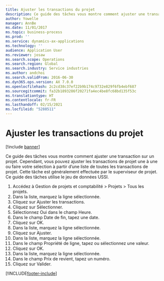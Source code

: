 ```yaml
---
title: Ajuster les transactions du projet
description: Ce guide des tâches vous montre comment ajuster une transaction sur un projet.
author: Yowelle
manager: AnnBe
ms.date: 11/01/2017
ms.topic: business-process
ms.prod: ''
ms.service: dynamics-ax-applications
ms.technology: ''
audience: Application User
ms.reviewer: josaw
ms.search.scope: Operations
ms.search.region: Global
ms.search.industry: Service industries
ms.author: andchoi
ms.search.validFrom: 2016-06-30
ms.dyn365.ops.version: AX 7.0.0
ms.openlocfilehash: 2c2cd38c37ef22b9b174c9732e829f6fb4ebf687
ms.sourcegitcommit: fa32b1893286f20271fa4ec4be8fc68bd135f53c
ms.translationtype: HT
ms.contentlocale: fr-FR
ms.lasthandoff: 02/15/2021
ms.locfileid: "5288511"
---
```

# <a name="adjust-project-transactions"></a>Ajuster les transactions du projet

[!include [banner](../../includes/banner.md)]

Ce guide des tâches vous montre comment ajuster une transaction sur un projet. Cependant, vous pouvez ajuster les transactions de projet une à une ou faire votre sélection à partir d’une liste de toutes les transactions de projet. Cette tâche est généralement effectuée par le superviseur de projet. Ce guide des tâches utilise le jeu de données USSI.

1. Accédez à Gestion de projets et comptabilité > Projets > Tous les projets. 
2. Dans la liste, marquez la ligne sélectionnée. 
3. Cliquez sur Ajuster les transactions. 
4. Cliquez sur Sélectionner. 
5. Sélectionnez Oui dans le champ Heure. 
6. Dans le champ Date de fin, tapez une date. 
7. Cliquez sur OK. 
8. Dans la liste, marquez la ligne sélectionnée. 
9. Cliquez sur Ajuster. 
10. Dans la liste, marquez la ligne sélectionnée. 
11. Dans le champ Propriété de ligne, tapez ou sélectionnez une valeur. 
12. Cliquez sur OK. 
13. Dans la liste, marquez la ligne sélectionnée. 
14. Dans le champ Prix de revient, tapez un numéro. 
15. Cliquez sur Valider. 


[!INCLUDE[footer-include](../../includes/footer-banner.md)]